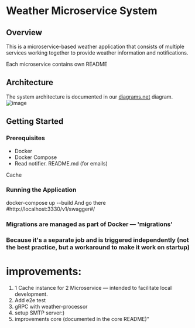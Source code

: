 # Weather Microservice System

## Overview
This is a microservice-based weather application that consists of multiple services working together to provide weather information and notifications.

Each microservice contains own README
## Architecture
The system architecture is documented in our [diagrams.net](https://app.diagrams.net/?src=about#G1RTMtS7c_OcROmCssMEXr2HzQwzmOCGZr#%7B%22pageId%22%3A%22UOtl7gYO2UXAUBC-fHZp%22%7D) diagram.
![image](https://github.com/user-attachments/assets/f85426ed-762a-4104-bd97-e1fa0dab78b5)


## Getting Started
### Prerequisites
- Docker
- Docker Compose
- Read notifier. README.md (for emails) 


Cache
### Running the Application
docker-compose up --build 
And go there
#http://localhost:3330/v1/swagger#/


### Migrations are managed as part of Docker — 'migrations'
###  Because it's a separate job and is triggered independently (not the best practice, but a workaround to make it work on startup)


# improvements:
1) 1 Cache instance for 2 Microservice — intended to facilitate local development.
2) Add e2e test
3) gRPC with weather-processor
4) setup SMTP server:)
5) improvements core (documented in the core README)"
